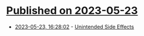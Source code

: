 # [Published on 2023-05-23](index.md)

* [2023-05-23, 16:28:02](https://lobste.rs/s/yfyr03/unintended_side_effects) - [Unintended Side Effects](http://www.os2museum.com/wp/unintended-side-effects/)
